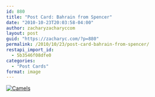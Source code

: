 ```yaml
---
id: 880
title: "Post Card: Bahrain from Spencer"
date: "2010-10-23T20:03:58-04:00"
author: zacharyzacharyccom
layout: post
guid: "https://zacharyc.com/?p=880"
permalink: /2010/10/23/post-card-bahrain-from-spencer/
restapi_import_id:
  - 5b3546f08dfe0
categories:
  - "Post Cards"
format: image
---
```


[![Camels](/assets/img/2010/10/bahrain-spencer.jpg?resize=500%2C353&ssl=1 "Bahrain-Spencer")](/assets/img/2010/10/bahrain-spencer.jpg?ssl=1)

